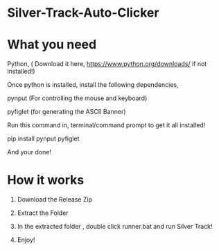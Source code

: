 # Silver-Track-Auto-Clicker

# What you need 

 Python, ( Download it here, https://www.python.org/downloads/ if not installed!)

 Once python is installed, install the following dependencies,

 pynput (For controlling the mouse and keyboard)

 pyfiglet (for generating the ASCII Banner)

 Run this command in, terminal/command prompt to get it all installed!

 pip install pynput pyfiglet

 And your done!
 

# How it works

 1. Download the Release Zip

 2. Extract the Folder

 3. In the extracted folder , double click runner.bat and run Silver Track!

 4. Enjoy!

